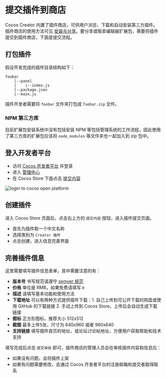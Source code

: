 # 提交插件到商店

Cocos Creator 内置了插件商店，可供用户浏览、下载和自动安装第三方插件。插件商店的使用方法可见 [安装与分享](install-and-share.md)。要分享或贩卖编辑器扩展包，需要将插件提交到插件商店，下面是提交流程。

## 打包插件

假设开发完成的插件目录结构如下：

```
foobar
    |--panel
    |    |--index.js
    |--package.json
    |--main.js
```

插件开发者需要将 `foobar` 文件夹打包成 `foobar.zip` 文件。

### NPM 第三方库

目前扩展包安装系统中没有包括安装 NPM 等包括管理系统的工作流程，因此使用了第三方库的扩展包应该将 `node_modules` 等文件夹也一起加入到 zip 包中。

## 登入开发者平台

- 访问 [Cocos 开发者平台](https://open.cocos.com) 并登录
- 进入 [管理中心](https://open.cocos.com/app)
- 在 Cocos Store 下面点击 [提交内容](https://open.cocos.com/store/name_list)

![login to cocos open platform](submit-to-store/login.jpg)

## 创建插件

进入 Cocos Store 页面后，点击右上方的 `提交内容` 按钮，进入插件提交页面。

- 首先为插件取一个中文名称
- 选择类别为 `Creator 插件`
- 点击创建，进入信息完善界面

## 完善插件信息

这里需要填写插件信息表单，其中需要注意的有：

- **版本号** 书写规范请遵守 [semver 规范](http://semver.org/lang/zh-CN/)
- **价格** 单位是 RMB，如果免费请填写 `0`
- **描述** 请填写基本功能和使用方法
- **下载地址** 可以有两种方式提供插件下载：1. 自己上传到可公开下载的网盘或使用 GitHub 的下载链接 2. 手动上传到 Cocos Store，上传后会自动生成下载链接
- **图标** 正方形图标，推荐大小 512x512
- **截图** 最多上传5张，尺寸为 640x960 或者 960x640
- **支持链接** 填写插件首页的地址，或论坛讨论帖地址，方便用户获取帮助和技术支持

填写完成后点击 `提交审核` 即可，插件商店的管理人员会在审核插件内容和信息后：

- 如果没有问题，会将插件上架
- 如果有问题需要修改，会通过 Cocos 开发者平台的注册邮箱和提交者取得联系

